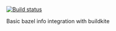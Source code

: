 [![Build status](https://badge.buildkite.com/31a95cf791ce663d41decccf74afe3c99f2bf76d765c6d9a8e.svg)](https://buildkite.com/flarebuild/buildkite-example)

Basic bazel info integration with buildkite
